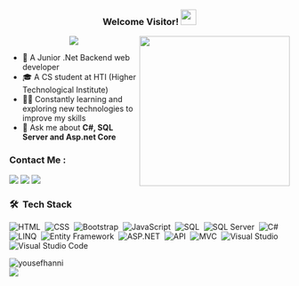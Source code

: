 <h3 align="center">
  Welcome Visitor!
  <img src="https://media.giphy.com/media/hvRJCLFzcasrR4ia7z/giphy.gif" width="28">
</h3>

<img width="270" align="right" src="https://c.tenor.com/_DOBjnGspYAAAAAM/code-coding.gif">

<!-- Typing SVG by DenverCoder1 - https://github.com/DenverCoder1/readme-typing-svg -->
<p align="center">
  <a href="https://github.com/DenverCoder1/readme-typing-svg"><img src="https://readme-typing-svg.herokuapp.com/?lines=Backend%20.Net%20developer;Always%20learning%20new%20things&font=Fira%20Code&center=true&width=440&height=45&color=f75c7e&vCenter=true&size=22"></a>
</p>

- 🏢 A Junior .Net Backend web developer
- 🎓 A CS student at HTI (Higher Technological Institute)
- 👨‍💻 Constantly learning and exploring new technologies to improve my skills
- 💬 Ask me about <strong>C#, SQL Server and Asp.net Core</strong>

### Contact Me :

<a href="https://www.linkedin.com/in/yousef-hani-431564262/" target="_blank"><img src="https://img.shields.io/badge/-Yousef%20Hani-0077B5?style=for-the-badge&logo=Linkedin&logoColor=white"/></a>
<a href="https://wa.me/+201222535069" target="_blank"><img src="https://img.shields.io/badge/-Yousef%20Hani-25D366?style=for-the-badge&logo=WhatsApp&logoColor=white"/></a>
<a href="mailto:ytaha6368@gmail.com" target="_blank"><img src="https://img.shields.io/badge/-Yousef%20Hani-EA2328?style=for-the-badge&logo=Gmail&logoColor=red"/></a>

### 🛠 &nbsp;Tech Stack

![HTML](https://img.shields.io/badge/-HTML5-05122A?style=flat&logo=html5)&nbsp;
![CSS](https://img.shields.io/badge/-CSS3-05122A?style=flat&logo=css3)&nbsp;
![Bootstrap](https://img.shields.io/badge/-Bootstrap-05122A?style=flat&logo=bootstrap&logoColor=563D7C)&nbsp;
![JavaScript](https://img.shields.io/badge/-JavaScript-05122A?style=flat&logo=javascript)&nbsp;
![SQL](https://img.shields.io/badge/-SQL-05122A?style=flat&logo=microsoft%20sql%20server&logoColor=CC2927)&nbsp;
![SQL Server](https://img.shields.io/badge/-SQL%20Server-05122A?style=flat&logo=microsoft%20sql%20server&logoColor=CC2927)&nbsp;
![C#](https://img.shields.io/badge/-C%23-05122A?style=flat&logo=c-sharp&logoColor=5C2D91)&nbsp;
![LINQ](https://img.shields.io/badge/-LINQ-05122A?style=flat&logo=.NET&logoColor=512BD4)&nbsp;
![Entity Framework](https://img.shields.io/badge/-Entity%20Framework%20Core-05122A?style=flat&logo=.NET&logoColor=512BD4)&nbsp;
![ASP.NET](https://img.shields.io/badge/-ASP.NETCore-05122A?style=flat&logo=dotnet&logoColor=512BD4)&nbsp;
![API](https://img.shields.io/badge/-API-05122A?style=flat&logo=dotnet&logoColor=512BD4)&nbsp;
![MVC](https://img.shields.io/badge/-MVC-05122A?style=flat&logo=dotnet&logoColor=512BD4)&nbsp;
![Visual Studio](https://img.shields.io/badge/-Visual%20Studio-05122A?style=flat&logo=visual%20studio&logoColor=5C2D91)&nbsp;
![Visual Studio Code](https://img.shields.io/badge/-Visual%20Studio%20Code-05122A?style=flat&logo=visual-studio-code&logoColor=007ACC)&nbsp;

<img align="left" src="https://github-readme-stats.vercel.app/api/top-langs?username=yousefhanni&show_icons=true&locale=en&layout=compact&theme=chartreuse-dark" alt="yousefhanni" />
<br>
<a href="https://komarev.com/ghpvc/?username=yousefhanni&style=for-the-badge">
    <img src="https://komarev.com/ghpvc/?username=yousefhanni&style=for-the-badge">
</a>
